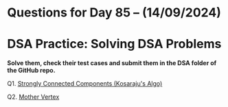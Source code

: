 # Questions for Day 85 – (14/09/2024)
# DSA Practice: Solving DSA Problems


**Solve them, check their test cases and submit them in the DSA folder of the GitHub repo.**

Q1. [Strongly Connected Components (Kosaraju's Algo)](https://www.geeksforgeeks.org/problems/strongly-connected-components-kosarajus-algo/1)

Q2. [Mother Vertex](https://www.geeksforgeeks.org/problems/mother-vertex/1)
